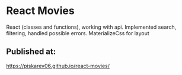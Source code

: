 # React Movies


React (classes and functions), working with api. Implemented search, filtering, handled possible errors.
MaterializeCss for layout

## Published at:
https://piskarev06.github.io/react-movies/ 

